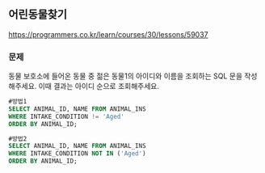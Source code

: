 ## 어린동물찾기
https://programmers.co.kr/learn/courses/30/lessons/59037

### 문제
동물 보호소에 들어온 동물 중 젊은 동물1의 아이디와 이름을 조회하는 SQL 문을 작성해주세요. 이때 결과는 아이디 순으로 조회해주세요.

```SQL
#방법1
SELECT ANIMAL_ID, NAME FROM ANIMAL_INS
WHERE INTAKE_CONDITION != 'Aged'
ORDER BY ANIMAL_ID;
```

```SQL
#방법2
SELECT ANIMAL_ID, NAME FROM ANIMAL_INS
WHERE INTAKE_CONDITION NOT IN ('Aged')
ORDER BY ANIMAL_ID;
```
